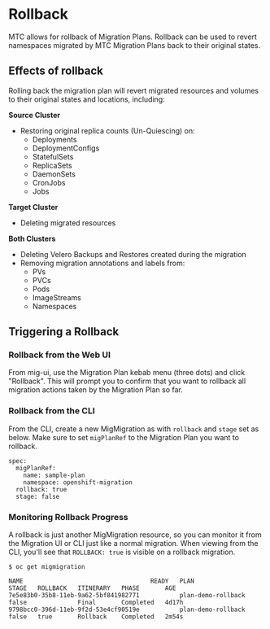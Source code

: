 # Rollback

MTC allows for rollback of Migration Plans. Rollback can be used to revert namespaces migrated by MTC Migration Plans back to their original states.

## Effects of rollback

Rolling back the migration plan will revert migrated resources and volumes to their original states and locations, including:

**Source Cluster**
- Restoring original replica counts (Un-Quiescing) on:
  - Deployments
  - DeploymentConfigs
  - StatefulSets
  - ReplicaSets
  - DaemonSets
  - CronJobs
  - Jobs

**Target Cluster**
- Deleting migrated resources

**Both Clusters**
- Deleting Velero Backups and Restores created during the migration
- Removing migration annotations and labels from:
  - PVs
  - PVCs
  - Pods
  - ImageStreams
  - Namespaces
  
## Triggering a Rollback

### Rollback from the Web UI

From mig-ui, use the Migration Plan kebab menu (three dots) and click "Rollback". This will prompt you to confirm that you want to rollback all migration
actions taken by the Migration Plan so far.

### Rollback from the CLI

From the CLI, create a new MigMigration as with `rollback` and `stage` set as below. Make sure to set `migPlanRef` to the Migration Plan you want to rollback.

```
spec:
  migPlanRef:
    name: sample-plan
    namespace: openshift-migration
  rollback: true
  stage: false
```

### Monitoring Rollback Progress
A rollback is just another MigMigration resource, so you can monitor it from the Migration UI or CLI just like a normal migration. When viewing from the CLI, you'll
see that `ROLLBACK: true` is visible on a rollback migration.

```
$ oc get migmigration

NAME                                   READY   PLAN                 STAGE   ROLLBACK   ITINERARY   PHASE       AGE
7e5e83b0-35b8-11eb-9a62-5bf841982771           plan-demo-rollback   false              Final       Completed   4d17h
9798bcc0-396d-11eb-9f2d-53e4cf90519e           plan-demo-rollback   false   true       Rollback    Completed   2m54s
```
